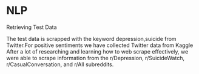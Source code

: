 # NLP

Retrieving Test Data

The test data is scrapped with the keyword depression,suicide from Twitter.For positive sentiments we have collected Twitter data from Kaggle
After a lot of researching and learning how to web scrape effectively, we were able to scrape information from the r/Depression, r/SuicideWatch, r/CasualConversation, and r/All subreddits.
